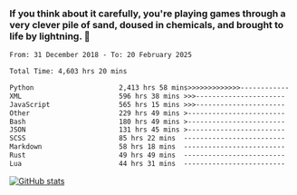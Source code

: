### If you think about it carefully, you're playing games through a very clever pile of sand, doused in chemicals, and brought to life by lightning.  👋


<!--START_SECTION:waka-->

```txt
From: 31 December 2018 - To: 20 February 2025

Total Time: 4,603 hrs 20 mins

Python                     2,413 hrs 58 mins>>>>>>>>>>>>>------------   52.45 %
XML                        596 hrs 38 mins >>>----------------------   12.96 %
JavaScript                 565 hrs 15 mins >>>----------------------   12.28 %
Other                      229 hrs 49 mins >------------------------   04.99 %
Bash                       180 hrs 49 mins >------------------------   03.93 %
JSON                       131 hrs 45 mins >------------------------   02.86 %
SCSS                       85 hrs 22 mins  -------------------------   01.85 %
Markdown                   58 hrs 18 mins  -------------------------   01.27 %
Rust                       49 hrs 49 mins  -------------------------   01.08 %
Lua                        44 hrs 31 mins  -------------------------   00.97 %
```

<!--END_SECTION:waka-->

[![GitHub stats](https://github-readme-stats.vercel.app/api?username=XenophonLXH&show_icons=true&theme=dark)](https://github.com/anuraghazra/github-readme-stats)
